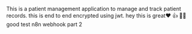 This is a patient management application to manage and track patient records.
this is end to end encrypted using jwt.
hey
this is great❤️
👍
👌🏻
good
test n8n webhook
part 2
